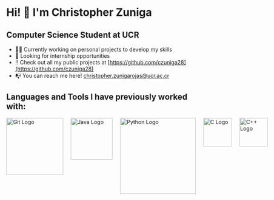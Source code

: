 # Hi! 🙌​ I'm Christopher Zuniga

## Computer Science Student at UCR

- 🧑‍💻 Currently working on personal projects to develop my skills
- 🧐 Looking for internship opportunities
- ‼️ Check out all my public projects at [https://github.com/czuniga28](https://github.com/czuniga28)
- 📭 You can reach me here! [christopher.zunigarojas@ucr.ac.cr](mailto:christopher.zunigarojas@ucr.ac.cr)

## Languages and Tools I have previously worked with:

<div style="display: grid; grid-template-columns: repeat(5, 1fr); gap: 20px;">
  <a href="https://www.java.com/en/"><img src="https://git-scm.com/images/logo@2x.png" alt="Git Logo" width="150"></a>
  <a href="https://www.java.com/en/"><img src="https://brandslogos.com/wp-content/uploads/images/java-logo-1.png" alt="Java Logo" width="110"></a>
  <a href="https://www.python.org/"><img src="https://www.python.org/static/img/python-logo.png" alt="Python Logo" width="200"></a>
  <a href="https://www.cprogramming.com/"><img src="https://upload.wikimedia.org/wikipedia/commons/thumb/1/18/C_Programming_Language.svg/380px-C_Programming_Language.svg.png?20201031132917" alt="C Logo" width="75"></a>
  <a href="https://www.w3schools.com/cpp/"><img src="https://upload.wikimedia.org/wikipedia/commons/thumb/1/18/ISO_C%2B%2B_Logo.svg/306px-ISO_C%2B%2B_Logo.svg.png" alt="C++ Logo" width="75"></a>
</div>
